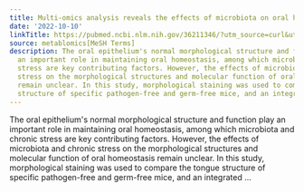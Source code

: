 ```yaml
---
title: Multi-omics analysis reveals the effects of microbiota on oral homeostasis
date: '2022-10-10'
linkTitle: https://pubmed.ncbi.nlm.nih.gov/36211346/?utm_source=curl&utm_medium=rss&utm_campaign=pubmed-2&utm_content=1Zkrxt7ktlCbHBXEV3v65xxSnkSWNsJ1A6Fq3gBniKhGfIUslK&fc=20210907212339&ff=20221011215919&v=2.17.8
source: metablomics[MeSH Terms]
description: The oral epithelium's normal morphological structure and function play
  an important role in maintaining oral homeostasis, among which microbiota and chronic
  stress are key contributing factors. However, the effects of microbiota and chronic
  stress on the morphological structures and molecular function of oral homeostasis
  remain unclear. In this study, morphological staining was used to compare the tongue
  structure of specific pathogen-free and germ-free mice, and an integrated ...
---
```

The oral epithelium's normal morphological structure and function play an important role in maintaining oral homeostasis, among which microbiota and chronic stress are key contributing factors. However, the effects of microbiota and chronic stress on the morphological structures and molecular function of oral homeostasis remain unclear. In this study, morphological staining was used to compare the tongue structure of specific pathogen-free and germ-free mice, and an integrated ...